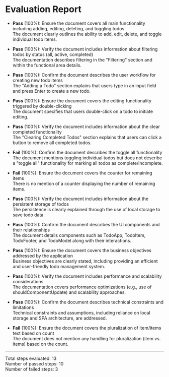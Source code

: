 # Evaluation Report

- **Pass** (100%): Ensure the document covers all main functionality including adding, editing, deleting, and toggling todos  
  The document clearly outlines the ability to add, edit, delete, and toggle individual todo items.

- **Pass** (100%): Verify the document includes information about filtering todos by status (all, active, completed)  
  The documentation describes filtering in the "Filtering" section and within the functional area details.

- **Pass** (100%): Confirm the document describes the user workflow for creating new todo items  
  The "Adding a Todo" section explains that users type in an input field and press Enter to create a new todo.

- **Pass** (100%): Ensure the document covers the editing functionality triggered by double-clicking  
  The document specifies that users double-click on a todo to initiate editing.

- **Pass** (100%): Verify the document includes information about the clear completed functionality  
  The "Clearing Completed Todos" section explains that users can click a button to remove all completed todos.

- **Fail** (100%): Confirm the document describes the toggle all functionality  
  The document mentions toggling individual todos but does not describe a "toggle all" functionality for marking all todos as complete/incomplete.

- **Fail** (100%): Ensure the document covers the counter for remaining items  
  There is no mention of a counter displaying the number of remaining items.

- **Pass** (100%): Verify the document includes information about the persistent storage of todos  
  The persistence is clearly explained through the use of local storage to save todo data.

- **Pass** (100%): Confirm the document describes the UI components and their relationships  
  The document details components such as TodoApp, TodoItem, TodoFooter, and TodoModel along with their interactions.

- **Pass** (100%): Ensure the document covers the business objectives addressed by the application  
  Business objectives are clearly stated, including providing an efficient and user-friendly todo management system.

- **Pass** (100%): Verify the document includes performance and scalability considerations  
  The documentation covers performance optimizations (e.g., use of shouldComponentUpdate) and scalability approaches.

- **Pass** (100%): Confirm the document describes technical constraints and limitations  
  Technical constraints and assumptions, including reliance on local storage and SPA architecture, are addressed.

- **Fail** (100%): Ensure the document covers the pluralization of item/items text based on count  
  The document does not mention any handling for pluralization (item vs. items) based on the count.

---

Total steps evaluated: 13  
Number of passed steps: 10  
Number of failed steps: 3